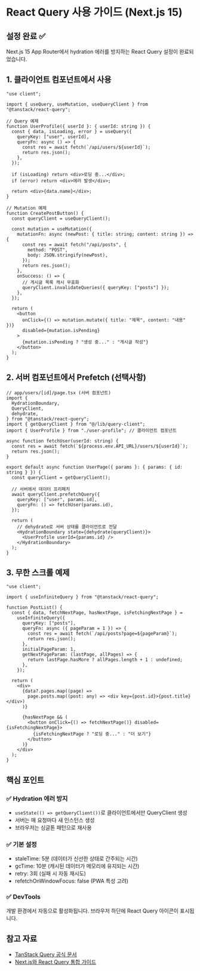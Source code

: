 # React Query 사용 가이드 (Next.js 15)

## 설정 완료 ✅

Next.js 15 App Router에서 hydration 에러를 방지하는 React Query 설정이 완료되었습니다.

## 1. 클라이언트 컴포넌트에서 사용

```tsx
"use client";

import { useQuery, useMutation, useQueryClient } from "@tanstack/react-query";

// Query 예제
function UserProfile({ userId }: { userId: string }) {
  const { data, isLoading, error } = useQuery({
    queryKey: ["user", userId],
    queryFn: async () => {
      const res = await fetch(`/api/users/${userId}`);
      return res.json();
    },
  });

  if (isLoading) return <div>로딩 중...</div>;
  if (error) return <div>에러 발생</div>;

  return <div>{data.name}</div>;
}

// Mutation 예제
function CreatePostButton() {
  const queryClient = useQueryClient();

  const mutation = useMutation({
    mutationFn: async (newPost: { title: string; content: string }) => {
      const res = await fetch("/api/posts", {
        method: "POST",
        body: JSON.stringify(newPost),
      });
      return res.json();
    },
    onSuccess: () => {
      // 게시글 목록 캐시 무효화
      queryClient.invalidateQueries({ queryKey: ["posts"] });
    },
  });

  return (
    <button
      onClick={() => mutation.mutate({ title: "제목", content: "내용" })}
      disabled={mutation.isPending}
    >
      {mutation.isPending ? "생성 중..." : "게시글 작성"}
    </button>
  );
}
```

## 2. 서버 컴포넌트에서 Prefetch (선택사항)

```tsx
// app/users/[id]/page.tsx (서버 컴포넌트)
import {
  HydrationBoundary,
  QueryClient,
  dehydrate,
} from "@tanstack/react-query";
import { getQueryClient } from "@/lib/query-client";
import { UserProfile } from "./user-profile"; // 클라이언트 컴포넌트

async function fetchUser(userId: string) {
  const res = await fetch(`${process.env.API_URL}/users/${userId}`);
  return res.json();
}

export default async function UserPage({ params }: { params: { id: string } }) {
  const queryClient = getQueryClient();

  // 서버에서 데이터 프리페치
  await queryClient.prefetchQuery({
    queryKey: ["user", params.id],
    queryFn: () => fetchUser(params.id),
  });

  return (
    // dehydrate로 서버 상태를 클라이언트로 전달
    <HydrationBoundary state={dehydrate(queryClient)}>
      <UserProfile userId={params.id} />
    </HydrationBoundary>
  );
}
```

## 3. 무한 스크롤 예제

```tsx
"use client";

import { useInfiniteQuery } from "@tanstack/react-query";

function PostList() {
  const { data, fetchNextPage, hasNextPage, isFetchingNextPage } =
    useInfiniteQuery({
      queryKey: ["posts"],
      queryFn: async ({ pageParam = 1 }) => {
        const res = await fetch(`/api/posts?page=${pageParam}`);
        return res.json();
      },
      initialPageParam: 1,
      getNextPageParam: (lastPage, allPages) => {
        return lastPage.hasMore ? allPages.length + 1 : undefined;
      },
    });

  return (
    <div>
      {data?.pages.map((page) =>
        page.posts.map((post: any) => <div key={post.id}>{post.title}</div>)
      )}

      {hasNextPage && (
        <button onClick={() => fetchNextPage()} disabled={isFetchingNextPage}>
          {isFetchingNextPage ? "로딩 중..." : "더 보기"}
        </button>
      )}
    </div>
  );
}
```

## 핵심 포인트

### ✅ Hydration 에러 방지

- `useState(() => getQueryClient())`로 클라이언트에서만 QueryClient 생성
- 서버는 매 요청마다 새 인스턴스 생성
- 브라우저는 싱글톤 패턴으로 재사용

### ✅ 기본 설정

- staleTime: 5분 (데이터가 신선한 상태로 간주되는 시간)
- gcTime: 10분 (캐시된 데이터가 메모리에 유지되는 시간)
- retry: 3회 (실패 시 자동 재시도)
- refetchOnWindowFocus: false (PWA 특성 고려)

### ✅ DevTools

개발 환경에서 자동으로 활성화됩니다. 브라우저 하단에 React Query 아이콘이 표시됩니다.

## 참고 자료

- [TanStack Query 공식 문서](https://tanstack.com/query/latest)
- [Next.js와 React Query 통합 가이드](https://tanstack.com/query/latest/docs/framework/react/guides/advanced-ssr)
